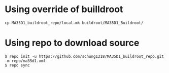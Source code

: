 # Using override of builldroot
```
cp MA35D1_buildroot_repo/local.mk buildroot/MA35D1_Buildroot/
```
# Using repo to download source
```
$ repo init -u https://github.com/schung1218/MA35D1_buildroot_repo.git -m repo/ma35d1.xml
$ repo sync
```
